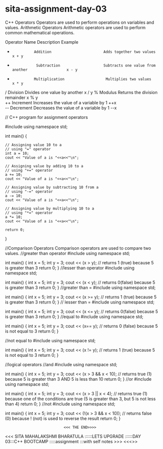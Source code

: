 # sita-assignment-day-03

C++ Operators
Operators are used to perform operations on variables and values.
Arithmetic Operators
Arithmetic operators are used to perform common mathematical operations.

Operator	        Name                	         Description         	                 Example	
+             	Addition	                    Adds together two values                       	x + y	
-	             Subtraction                  	Subtracts one value from another	              x - y	
*            	Multiplication	                 Multiplies two values	                          x * y	
/	            Division	                    Divides one value by another	                  x / y	
%	             Modulus	                      Returns the division remainder	                x % y	
++	          Increment	                  Increases the value of a variable by 1	         ++x	
--	         Decrement	                  Decreases the value of a variable by 1	         --x



// C++ program for assignment operators

#include <iostream>
using namespace std;
  
int main() 
{ 
  
    // Assigning value 10 to a 
    // using "=" operator 
    int a = 10; 
    cout << "Value of a is "<<a<<"\n"; 
  
    // Assigning value by adding 10 to a 
    // using "+=" operator 
    a += 10; 
    cout << "Value of a is "<<a<<"\n"; 
  
    // Assigning value by subtracting 10 from a 
    // using "-=" operator 
    a -= 10; 
    cout << "Value of a is "<<a<<"\n"; 
  
    // Assigning value by multiplying 10 to a 
    // using "*=" operator 
    a *= 10; 
    cout << "Value of a is "<<a<<"\n"; 
  
    return 0; 
}
  
  
  
  //Comparison Operators
Comparison operators are used to compare two values.
  //greater than operator 
  #include <iostream>
using namespace std;

int main() {
  int x = 5;
  int y = 3;
  cout << (x > y); // returns 1 (true) because 5 is greater than 3
  return 0;
}
                    //lesser than operator
  #include <iostream>
using namespace std;

int main() {
  int x = 5;
  int y = 3;
  cout << (x < y); // returns 0(false) because 5 is greater than 3
  return 0;
}
                  //greater than =
#include <iostream>
using namespace std;

int main() {
  int x = 5;
  int y = 3;
  cout << (x >= y); // returns 1 (true) because 5 is greater than 3
  return 0;
}
  // lesser than =
#include <iostream>
using namespace std;

int main() {
  int x = 5;
  int y = 3;
  cout << (x <= y); // returns 0(false) because 5 is greater than 3
  return 0;
}
                  //equal to
 #include <iostream>
using namespace std;

int main() {
  int x = 5;
  int y = 3;
  cout << (x== y); // returns 0 (false) because 5 is not equal to  3
  return 0;
}

//not equal to 
  #include <iostream>
using namespace std;

int main() {
  int x = 5;
  int y = 3;
  cout << (x != y); // returns 1 (true) because 5 is not equal to   3
  return 0;
}

  
  
  //logical operators
  //and 
  #include <iostream>
using namespace std;

int main() {
  int x = 5;
  int y = 3;
  cout << (x > 3 && x < 10); // returns true (1) because 5 is greater than 3 AND 5 is less than 10
  return 0;
}
                            //or
#include <iostream>
using namespace std;

int main() {
  int x = 5;
  int y = 3;
  cout << (x > 3 || x < 4); // returns true (1) because one of the conditions are true (5 is greater than 3, but 5 is not less than 4)
  return 0;
}
//not
 #include <iostream>
using namespace std;

int main() {
  int x = 5;
  int y = 3;
  cout << (!(x > 3 && x < 10)); // returns false (0) because ! (not) is used to reverse the result
  return 0;
}

                               <<< THE END>>>>
<<< SITA MAHALAKSHMI BHARATULA ::::::LETS UPGRADE  ::::::DAY 03:::C++ BOOTCAMP :::::assignment :::with self notes >>>
  <<<<thankuh>>>
